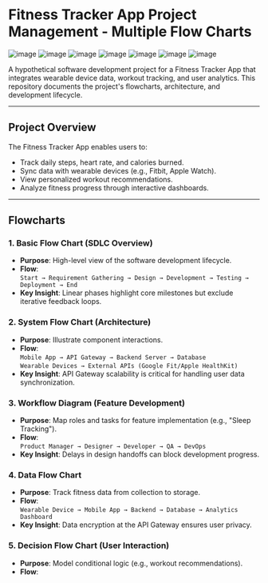 # Fitness Tracker App Project Management - Multiple Flow Charts
![image](https://github.com/user-attachments/assets/82caeb7b-00b3-4e00-8aab-cdc929ed5237)
![image](https://github.com/user-attachments/assets/d272ae84-750a-4f31-8635-f5f6d3617c06)
![image](https://github.com/user-attachments/assets/c7d96079-0954-4b07-b542-e0d497ca1526)
![image](https://github.com/user-attachments/assets/45e1f38a-75ed-46aa-9acf-26411308e4c8)
![image](https://github.com/user-attachments/assets/22f39b23-15fe-4239-acc8-37144d738b8a)
![image](https://github.com/user-attachments/assets/86579591-6a63-4db0-bb73-8e8c0184a7d5)
![image](https://github.com/user-attachments/assets/fd8884b5-e635-4310-8ffe-ad25aad23203)


A hypothetical software development project for a Fitness Tracker App that integrates wearable device data, workout tracking, and user analytics. This repository documents the project's flowcharts, architecture, and development lifecycle.

---

## Project Overview
The Fitness Tracker App enables users to:
- Track daily steps, heart rate, and calories burned.
- Sync data with wearable devices (e.g., Fitbit, Apple Watch).
- View personalized workout recommendations.
- Analyze fitness progress through interactive dashboards.

---

## Flowcharts

### 1. **Basic Flow Chart (SDLC Overview)**
- **Purpose**: High-level view of the software development lifecycle.
- **Flow**:  
  `Start → Requirement Gathering → Design → Development → Testing → Deployment → End`  
- **Key Insight**: Linear phases highlight core milestones but exclude iterative feedback loops.

### 2. **System Flow Chart (Architecture)**
- **Purpose**: Illustrate component interactions.  
- **Flow**:  
  `Mobile App → API Gateway → Backend Server → Database`  
  `Wearable Devices → External APIs (Google Fit/Apple HealthKit)`  
- **Key Insight**: API Gateway scalability is critical for handling user data synchronization.

### 3. **Workflow Diagram (Feature Development)**
- **Purpose**: Map roles and tasks for feature implementation (e.g., "Sleep Tracking").  
- **Flow**:  
  `Product Manager → Designer → Developer → QA → DevOps`  
- **Key Insight**: Delays in design handoffs can block development progress.

### 4. **Data Flow Chart**
- **Purpose**: Track fitness data from collection to storage.  
- **Flow**:  
  `Wearable Device → Mobile App → Backend → Database → Analytics Dashboard`  
- **Key Insight**: Data encryption at the API Gateway ensures user privacy.

### 5. **Decision Flow Chart (User Interaction)**
- **Purpose**: Model conditional logic (e.g., workout recommendations).  
- **Flow**:  
